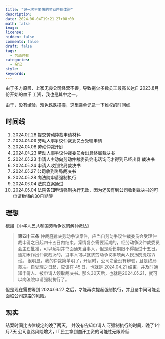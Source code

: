 ```yaml
---
title: "记一次不愉快的劳动仲裁体验"
description: 
date: 2024-06-04T19:21:27+08:00
math: false
image: 
license: 
hidden: false
comments: false
draft: false
tags:
  - 劳动仲裁
categories:
  - 杂记
style:
keywords:
---
```


由于多方原因，上家无良公司经营不善，导致拖欠多数员工最高长达自 2023.8月份开始的血汗 工资，我也是其中之一。

由于，没有经验，难免跌跌撞撞，这里简单记录一下维权的时间线

## 时间线
1. 2024.02.28 提交劳动仲裁申请材料
2. 2024.03.06 劳动人事争议仲裁委员会受理申请
3. 2024.04.08 劳动仲裁开庭
4. 2024.04.23 劳动人事争议仲裁委员会出具终局裁决书
5. 2024.05.23 申请人主动向劳动仲裁委员会电话询问才得到已经出具 裁决书
6. 2024.05.24 申请人收到终局裁决书
7. 2024.05.27 公司收到终局裁决书
8. 2024.05.28 向法院申请强制执行
9. 2024.06.04 法院立案通过
10. 2024.06.04 法院告知申请强制执行无效，因为还没有到公司收到裁决书的可申请撤销的30日期限

## 理想
 根据《中华人民共和国劳动争议调解仲裁法》
>
>**第四十三条** 仲裁庭裁决劳动争议案件，应当自劳动争议仲裁委员会受理仲裁申请之日起四十五日内结束。案情复杂需要延期的，经劳动争议仲裁委员会主任批准，可以延期并书面通知当事人，但是延长期限不得超过十五日。逾期未作出仲裁裁决的，当事人可以就该劳动争议事项向人民法院提起诉讼。
很明显，我的仲裁简单明了，开庭时，公司完全没有辩驳，且是终局裁决。自受理之日起，应该在 45 日，也就是 2024.04.21 结束，并及时通知申请人、被申请人领取裁决书。那么30天后，也就是2024.05.21，就可以向法院申请强制执行了。

但是现在需要等到 2024.06.27 之后，才能再次提起强制执行，并且这中间可能会面临公司跑路的风险。

## 现实
结案时间比法律规定的晚了两天， 并没有告知申请人
可强制执行的时间，晚了1个月7天
公司跑路风险增大，IT民工拿到血汗工资的可能性无限降低